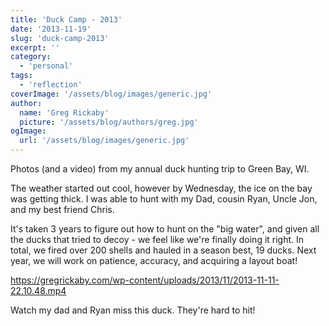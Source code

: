 ```yaml
---
title: 'Duck Camp - 2013'
date: '2013-11-19'
slug: 'duck-camp-2013'
excerpt: ''
category:
  - 'personal'
tags:
  - 'reflection'
coverImage: '/assets/blog/images/generic.jpg'
author:
  name: 'Greg Rickaby'
  picture: '/assets/blog/authors/greg.jpg'
ogImage:
  url: '/assets/blog/images/generic.jpg'
---
```


Photos (and a video) from my annual duck hunting trip to Green Bay, WI.

The weather started out cool, however by Wednesday, the ice on the bay was getting thick. I was able to hunt with my Dad, cousin Ryan, Uncle Jon, and my best friend Chris.

It's taken 3 years to figure out how to hunt on the "big water", and given all the ducks that tried to decoy - we feel like we're finally doing it right. In total, we fired over 200 shells and hauled in a season best, 19 ducks. Next year, we will work on patience, accuracy, and acquiring a layout boat!

https://gregrickaby.com/wp-content/uploads/2013/11/2013-11-11-22.10.48.mp4

Watch my dad and Ryan miss this duck. They're hard to hit!
